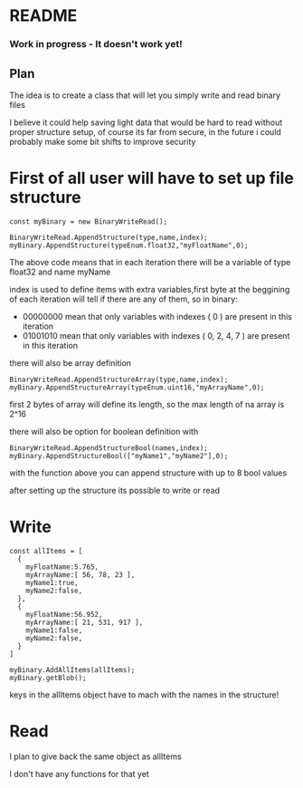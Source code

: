 # README #

### Work in progress - It doesn't work yet!
 
 ## Plan

  The idea is to create a class that will let you simply write and read binary files

  I believe it could help saving light data that would be hard to read without proper structure setup, of course its far from secure, in the future i could probably make some bit shifts to improve security

 # First of all user will have to set up file structure
  ```
  const myBinary = new BinaryWriteRead();

  BinaryWriteRead.AppendStructure(type,name,index);
  myBinary.AppendStructure(typeEnum.float32,"myFloatName",0);
  ```

  The above code means that in each iteration there will be a variable of type float32 and name myName

  index is used to define items with extra variables,first byte at the beggining of each iteration will tell if there are any of them, so in binary: 
  - 00000000 mean that only variables with indexes ( 0 ) are present in this iteration 
  - 01001010 mean that only variables with indexes ( 0, 2, 4, 7 ) are present in this iteration

  there will also be array definition
  ```
  BinaryWriteRead.AppendStructureArray(type,name,index);
  myBinary.AppendStructureArray(typeEnum.uint16,"myArrayName",0);
  ```
  first 2 bytes of array will define its length, so the max length of na array is 2^16

  there will also be option for boolean definition with 
  ```
  BinaryWriteRead.AppendStructureBool(names,index);
  myBinary.AppendStructureBool(["myName1","myName2"],0);
  ```

  with the function above you can append structure with up to 8 bool values

  after setting up the structure its possible to write or read

  # Write
  ```
  const allItems = [
    {
      myFloatName:5.765,
      myArrayName:[ 56, 78, 23 ],
      myName1:true,
      myName2:false,
    },
    {
      myFloatName:56.952,
      myArrayName:[ 21, 531, 917 ],
      myName1:false,
      myName2:false,
    }
  ]

  myBinary.AddAllItems(allItems);
  myBinary.getBlob();
  ```

  keys in the allItems object have to mach with the names in the structure!

  # Read

  I plan to give back the same object as allItems
  
  I don't have any functions for that yet



